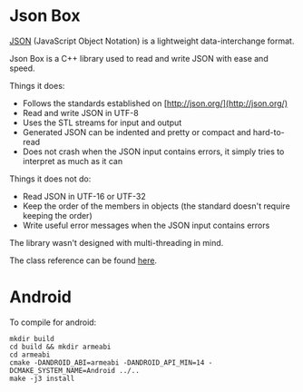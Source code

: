 <!-- -*- markdown -*- -->
# Json Box

[JSON](http://json.org/) (JavaScript Object Notation) is a lightweight data-interchange format.

Json Box is a C++ library used to read and write JSON with ease and speed.

Things it does:
* Follows the standards established on [http://json.org/](http://json.org/)
* Read and write JSON in UTF-8
* Uses the STL streams for input and output
* Generated JSON can be indented and pretty or compact and hard-to-read
* Does not crash when the JSON input contains errors, it simply tries to interpret as much as it can

Things it does not do:
* Read JSON in UTF-16 or UTF-32
* Keep the order of the members in objects (the standard doesn't require keeping the order)
* Write useful error messages when the JSON input contains errors

The library wasn't designed with multi-threading in mind.

The class reference can be found [here](http://anhero.github.com/JsonBox).

Android
===

To compile for android:

```
mkdir build
cd build && mkdir armeabi
cd armeabi
cmake -DANDROID_ABI=armeabi -DANDROID_API_MIN=14 -DCMAKE_SYSTEM_NAME=Android ../..
make -j3 install
```

